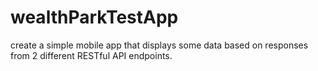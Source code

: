 # wealthParkTestApp
create a simple mobile app that displays some data based on responses from 2 different RESTful API endpoints.

